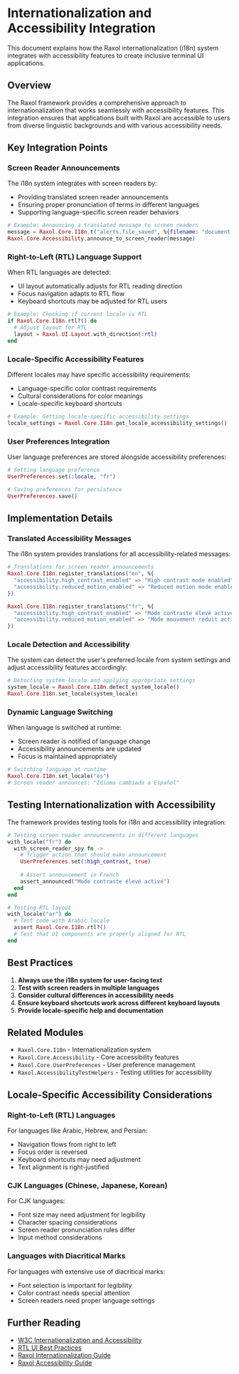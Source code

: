 # Internationalization and Accessibility Integration

This document explains how the Raxol internationalization (i18n) system integrates with accessibility features to create inclusive terminal UI applications.

## Overview

The Raxol framework provides a comprehensive approach to internationalization that works seamlessly with accessibility features. This integration ensures that applications built with Raxol are accessible to users from diverse linguistic backgrounds and with various accessibility needs.

## Key Integration Points

### Screen Reader Announcements

The i18n system integrates with screen readers by:

- Providing translated screen reader announcements
- Ensuring proper pronunciation of terms in different languages
- Supporting language-specific screen reader behaviors

```elixir
# Example: Announcing a translated message to screen readers
message = Raxol.Core.I18n.t("alerts.file_saved", %{filename: "document.txt"})
Raxol.Core.Accessibility.announce_to_screen_reader(message)
```

### Right-to-Left (RTL) Language Support

When RTL languages are detected:

- UI layout automatically adjusts for RTL reading direction
- Focus navigation adapts to RTL flow
- Keyboard shortcuts may be adjusted for RTL users

```elixir
# Example: Checking if current locale is RTL
if Raxol.Core.I18n.rtl?() do
  # Adjust layout for RTL
  layout = Raxol.UI.Layout.with_direction(:rtl)
end
```

### Locale-Specific Accessibility Features

Different locales may have specific accessibility requirements:

- Language-specific color contrast requirements
- Cultural considerations for color meanings
- Locale-specific keyboard shortcuts

```elixir
# Example: Getting locale-specific accessibility settings
locale_settings = Raxol.Core.I18n.get_locale_accessibility_settings()
```

### User Preferences Integration

User language preferences are stored alongside accessibility preferences:

```elixir
# Setting language preference
UserPreferences.set(:locale, "fr")

# Saving preferences for persistence
UserPreferences.save()
```

## Implementation Details

### Translated Accessibility Messages

The i18n system provides translations for all accessibility-related messages:

```elixir
# Translations for screen reader announcements
Raxol.Core.I18n.register_translations("en", %{
  "accessibility.high_contrast_enabled" => "High contrast mode enabled",
  "accessibility.reduced_motion_enabled" => "Reduced motion mode enabled"
})

Raxol.Core.I18n.register_translations("fr", %{
  "accessibility.high_contrast_enabled" => "Mode contraste élevé activé",
  "accessibility.reduced_motion_enabled" => "Mode mouvement réduit activé"
})
```

### Locale Detection and Accessibility

The system can detect the user's preferred locale from system settings and adjust accessibility features accordingly:

```elixir
# Detecting system locale and applying appropriate settings
system_locale = Raxol.Core.I18n.detect_system_locale()
Raxol.Core.I18n.set_locale(system_locale)
```

### Dynamic Language Switching

When language is switched at runtime:

- Screen reader is notified of language change
- Accessibility announcements are updated
- Focus is maintained appropriately

```elixir
# Switching language at runtime
Raxol.Core.I18n.set_locale("es")
# Screen reader announces: "Idioma cambiado a Español"
```

## Testing Internationalization with Accessibility

The framework provides testing tools for i18n and accessibility integration:

```elixir
# Testing screen reader announcements in different languages
with_locale("fr") do
  with_screen_reader_spy fn ->
    # Trigger action that should make announcement
    UserPreferences.set(:high_contrast, true)
    
    # Assert announcement in French
    assert_announced("Mode contraste élevé activé")
  end
end

# Testing RTL layout
with_locale("ar") do
  # Test code with Arabic locale
  assert Raxol.Core.I18n.rtl?()
  # Test that UI components are properly aligned for RTL
end
```

## Best Practices

1. **Always use the i18n system for user-facing text**
2. **Test with screen readers in multiple languages**
3. **Consider cultural differences in accessibility needs**
4. **Ensure keyboard shortcuts work across different keyboard layouts**
5. **Provide locale-specific help and documentation**

## Related Modules

- `Raxol.Core.I18n` - Internationalization system
- `Raxol.Core.Accessibility` - Core accessibility features
- `Raxol.Core.UserPreferences` - User preference management
- `Raxol.AccessibilityTestHelpers` - Testing utilities for accessibility

## Locale-Specific Accessibility Considerations

### Right-to-Left (RTL) Languages

For languages like Arabic, Hebrew, and Persian:

- Navigation flows from right to left
- Focus order is reversed
- Keyboard shortcuts may need adjustment
- Text alignment is right-justified

### CJK Languages (Chinese, Japanese, Korean)

For CJK languages:

- Font size may need adjustment for legibility
- Character spacing considerations
- Screen reader pronunciation rules differ
- Input method considerations

### Languages with Diacritical Marks

For languages with extensive use of diacritical marks:

- Font selection is important for legibility
- Color contrast needs special attention
- Screen readers need proper language settings

## Further Reading

- [W3C Internationalization and Accessibility](https://www.w3.org/WAI/about/translating/)
- [RTL UI Best Practices](https://material.io/design/usability/bidirectionality.html)
- [Raxol Internationalization Guide](./i18n_guide.md)
- [Raxol Accessibility Guide](./accessibility_guide.md) 